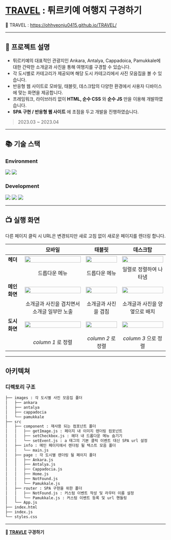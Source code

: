 # [TRAVEL](https://ohhyeonju0415.github.io/TRAVEL/ "demo link") : 튀르키예 여행지 구경하기


:link: TRAVEL : https://ohhyeonju0415.github.io/TRAVEL/


---


 
 
 



## :triangular_flag_on_post: 프로젝트 설명
* 튀르키예의 대표적인 관광지인 Ankara, Antalya, Cappadoica, Pamukkale에 대한 간략한 소개글과 사진을 통해 여행지를 구경할 수 있습니다.
* 각 도시별로 카테고리가 제공되며 해당 도시 카테고리에서 사진 모음집을 볼 수 있습니다.
* 반응형 웹 사이트로 모바일, 태블릿, 데스크탑의 다양한 환경에서 사용자 디바이스에 맞는 화면을 제공합니다.
* 프레임워크, 라이브러리 없이 
__HTML, 순수 CSS__
와 
__순수 JS__
만을 이용해 개발하였습니다.
* __SPA 구현 / 반응형 웹 사이트__
에 초점을 두고 개발을 진행하였습니다.


> 2023.03 ~ 2023.04
---


 

## :books: 기술 스택
### Environment
<img src="https://img.shields.io/badge/visual studio code-007ACC?style=for-the-badge&logo=visualstudiocode&logoColor=white"> <img src="https://img.shields.io/badge/github-181717?style=for-the-badge&logo=github&logoColor=white">

### Development
 <img src="https://img.shields.io/badge/html5-E34F26?style=for-the-badge&logo=html5&logoColor=white"> <img src="https://img.shields.io/badge/css-1572B6?style=for-the-badge&logo=css3&logoColor=white">  <img src="https://img.shields.io/badge/javascript-F7DF1E?style=for-the-badge&logo=javascript&logoColor=black"> 
 
 
---

## :tv: 실행 화면
다른 페이지 클릭 시 URL은 변경되지만 새로 고침 없이 새로운 페이지를 렌더링 합니다.


||모바일|태블릿|데스크탑|
|---|:---:|:---:|:---:|
|__헤더__|<img width="100%" src="https://user-images.githubusercontent.com/71424881/230072245-f376fcce-8d4d-4478-9b93-ab134c40aa95.PNG"/>|<img width="100%" src="https://user-images.githubusercontent.com/71424881/230073579-a65a012c-4609-4b92-811d-ebfecf77afd6.PNG"/>|<img width="100%" src="https://user-images.githubusercontent.com/71424881/230075551-b4ca000c-aeb9-457c-a26b-13aec7a823e5.PNG"/>|
||드롭다운 메뉴|드롭다운 메뉴|일렬로 정렬하여 나타냄|
|__메인화면__|<img width="100%" src="https://user-images.githubusercontent.com/71424881/230074470-deafa248-10cf-4279-84c8-01f83c69efb1.PNG"/>|<img width="100%" src="https://user-images.githubusercontent.com/71424881/230074474-935cf100-3f94-4bb0-ba6a-7fdd4997b651.PNG"/>|<img width="100%" src="https://user-images.githubusercontent.com/71424881/230075572-834657c1-9960-4930-b81b-9c5af9ede508.PNG"/>|
||소개글과 사진을 겹치면서 소개글 일부만 노출|소개글과 사진을 겹침|소개글과 사진을 양옆으로 배치|
|__도시화면__|<img width="100%" src="https://user-images.githubusercontent.com/71424881/230076675-d58ca724-de8c-474b-a672-eda435ae8811.PNG"/>|<img width="100%" src="https://user-images.githubusercontent.com/71424881/230076683-16a8c74e-ce30-4258-b3ad-89f652af9cc7.PNG"/>|<img width="100%" src="https://user-images.githubusercontent.com/71424881/230083861-24742cdb-dff4-4422-8e14-cb0eb0c5ba86.PNG"/>|
||_column 1_ 로 정렬|_column 2_ 로 정렬|_column 3_ 으로 정렬|





---
## 아키텍쳐
### 디렉토리 구조
```bash
├── images : 각 도시별 사진 모음집 폴더
│   ├── ankara
│   ├── antalya
│   ├── cappadocia
│   └── pamukkale
├── src
│   ├── component : 재사용 되는 컴포넌트 폴더
│   │   ├── getImage.js : 페이지 내 이미지 렌더링 컴포넌트
│   │   ├── setCheckbox.js : 헤더 내 드롭다운 메뉴 숨기기
│   │   └── setEvent.js : a 태그의 기본 클릭 이벤트 대신 SPA url 설정 
│   ├── info : 메인 페이지에서 렌더링 될 텍스트 모음 폴더
│   │   └── main.js
│   ├── page : 각 도시별 렌더링 될 페이지 폴더
│   │   ├── Ankara.js
│   │   ├── Antalya.js
│   │   ├── Cappadocia.js
│   │   ├── Home.js
│   │   ├── NotFound.js
│   │   └── Pamukkale.js 
│   ├── router : SPA 구현을 위한 폴더
│   │   ├── NotFound.js : 커스텀 이벤트 작성 및 라우터 이름 설정
│   │   └── Pamukkale.js : 커스텀 이벤트 등록 및 url 핸들링
│   └── App.js
├── index.html
├── index.js
└── styles.css
``` 

---


__:link: [TRAVLE](https://ohhyeonju0415.github.io/TRAVLE/ "demo link") 구경하기__






